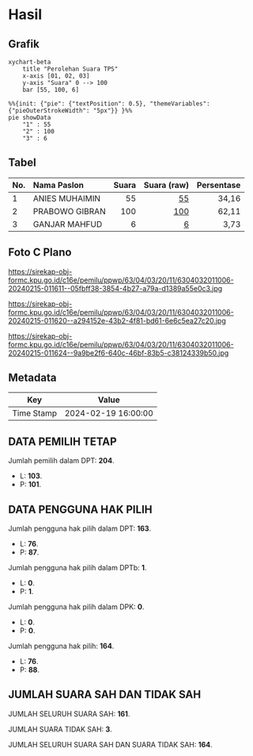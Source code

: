 # Hasil

## Grafik

```mermaid
xychart-beta
    title "Perolehan Suara TPS"
    x-axis [01, 02, 03]
    y-axis "Suara" 0 --> 100
    bar [55, 100, 6]
```

```mermaid
%%{init: {"pie": {"textPosition": 0.5}, "themeVariables": {"pieOuterStrokeWidth": "5px"}} }%%
pie showData
    "1" : 55
    "2" : 100
    "3" : 6
```

## Tabel

| No. | Nama Paslon    | Suara | Suara (raw) | Persentase |
|:--- |:-------------- | -----:| -----------:| ----------:|
| 1   | ANIES MUHAIMIN | 55    | [55][p-1]   | 34,16      |
| 2   | PRABOWO GIBRAN | 100   | [100][p-2]  | 62,11      |
| 3   | GANJAR MAHFUD  | 6     | [6][p-3]    | 3,73       |


[p-1]: https://github.com/gigit-pemilu/pemilu-2024/blob/main/pilpres/hitung-suara/sub/63-kalimantan-selatan/sub/04-barito-kuala/sub/03-anjir-pasar/sub/2011-anjir-pasar-lama/sub/006-tps/sub/paslon-1.txt
[p-2]: https://github.com/gigit-pemilu/pemilu-2024/blob/main/pilpres/hitung-suara/sub/63-kalimantan-selatan/sub/04-barito-kuala/sub/03-anjir-pasar/sub/2011-anjir-pasar-lama/sub/006-tps/sub/paslon-2.txt
[p-3]: https://github.com/gigit-pemilu/pemilu-2024/blob/main/pilpres/hitung-suara/sub/63-kalimantan-selatan/sub/04-barito-kuala/sub/03-anjir-pasar/sub/2011-anjir-pasar-lama/sub/006-tps/sub/paslon-3.txt

## Foto C Plano

https://sirekap-obj-formc.kpu.go.id/c16e/pemilu/ppwp/63/04/03/20/11/6304032011006-20240215-011611--05fbff38-3854-4b27-a79a-d1389a55e0c3.jpg

https://sirekap-obj-formc.kpu.go.id/c16e/pemilu/ppwp/63/04/03/20/11/6304032011006-20240215-011620--a294152e-43b2-4f81-bd61-6e6c5ea27c20.jpg

https://sirekap-obj-formc.kpu.go.id/c16e/pemilu/ppwp/63/04/03/20/11/6304032011006-20240215-011624--9a9be2f6-640c-46bf-83b5-c38124339b50.jpg


## Metadata

| Key        | Value               |
| ---------- | ------------------- |
| Time Stamp | 2024-02-19 16:00:00 |


## DATA PEMILIH TETAP

Jumlah pemilih dalam DPT: **204**.
 * L: **103**.
 * P: **101**.

## DATA PENGGUNA HAK PILIH

Jumlah pengguna hak pilih dalam DPT: **163**.
 * L: **76**.
 * P: **87**.

Jumlah pengguna hak pilih dalam DPTb: **1**.
 * L: **0**.
 * P: **1**.

Jumlah pengguna hak pilih dalam DPK: **0**.
 * L: **0**.
 * P: **0**.

Jumlah pengguna hak pilih: **164**.
 * L: **76**.
 * P: **88**.

## JUMLAH SUARA SAH DAN TIDAK SAH

JUMLAH SELURUH SUARA SAH: **161**.

JUMLAH SUARA TIDAK SAH: **3**.

JUMLAH SELURUH SUARA SAH DAN SUARA TIDAK SAH: **164**.


